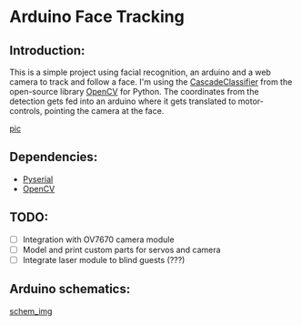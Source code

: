 # Arduino Face Tracking
## Introduction:
This is a simple project using facial recognition, an arduino and a web camera to track and follow a face. I'm using the
[CascadeClassifier](https://docs.opencv.org/4.x/d1/de5/classcv_1_1CascadeClassifier.html) from the open-source library 
[OpenCV](https://github.com/opencv/opencv) for Python. The coordinates from the detection gets fed into an arduino where
it gets translated to motor-controls, pointing the camera at the face.

[pic]()

## Dependencies:
* [Pyserial](https://pypi.org/project/pyserial/)
* [OpenCV](https://pypi.org/project/opencv-python/)

## TODO:
- [ ] Integration with OV7670 camera module
- [ ] Model and print custom parts for servos and camera
- [ ] Integrate laser module to blind guests (???)

## Arduino schematics:
[schem_img]()